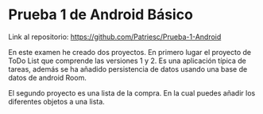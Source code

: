 # Prueba 1 de Android Básico
Link al repositorio: https://github.com/Patriesc/Prueba-1-Android

En este examen he creado dos proyectos.
En primero lugar el proyecto de ToDo List que comprende las versiones 1 y 2. Es una aplicación típica de tareas, además se ha añadido persistencia de datos usando una base de datos de android Room.

El segundo proyecto es una lista de la compra. En la cual puedes añadir los diferentes objetos a una lista.
